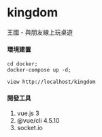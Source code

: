 # kingdom
王國 - 與朋友線上玩桌遊

#### 環境建置
```
cd docker;
docker-compose up -d;

view http://localhost/kingdom
```

#### 開發工具
1. vue.js 3
2. @vue/cli 4.5.10
3. socket.io